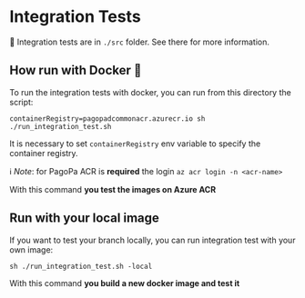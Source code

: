 # Integration Tests
👀 Integration tests are in `./src` folder. See there for more information. 

## How run with Docker 🐳

To run the integration tests with docker, you can run from this directory the script:


``` shell
containerRegistry=pagopadcommonacr.azurecr.io sh ./run_integration_test.sh
```

It is necessary to set `containerRegistry` env variable to specify the container registry.

ℹ️ _Note_: for PagoPa ACR is **required** the login `az acr login -n <acr-name>`


With this command **you test the images on Azure ACR**

## Run with your local image
If you want to test your branch locally,
you can run integration test with your own image:

``` shell
sh ./run_integration_test.sh -local
```

With this command **you build a new docker image and test it**
